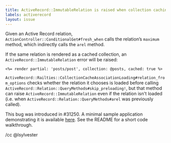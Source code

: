 ```yaml
---
title: ActiveRecord::ImmutableRelation is raised when collection caching and HTTP caching are used together
labels: activerecord
layout: issue
---
```


Given an Active Record relation, `ActionController::ConditionalGet#fresh_when` calls the relation’s `maximum` method, which indirectly calls the `arel` method.

If the same relation is rendered as a cached collection, an `ActiveRecord::ImmutableRelation` error will be raised:

```erb
<%= render partial: 'posts/post', collection: @posts, cached: true %>
```

`ActiveRecord::Railties::CollectionCacheAssociationLoading#relation_from_options` checks whether the relation it chooses is loaded before calling `ActiveRecord::Relation::QueryMethods#skip_preloading!`, but that method can raise `ActiveRecord::ImmutableRelation` even if the relation isn't loaded (i.e. when `ActiveRecord::Relation::QueryMethods#arel` was previously called).

This bug was introduced in #31250. A minimal sample application demonstrating it is available [here](https://github.com/georgeclaghorn/rails-bug-32534). See the README for a short code walkthrough.

/cc @lsylvester
